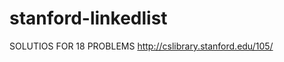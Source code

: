 stanford-linkedlist
===================
SOLUTIOS FOR 18 PROBLEMS
http://cslibrary.stanford.edu/105/
